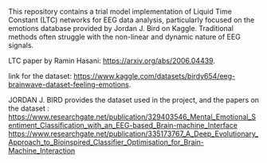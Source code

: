 This repository contains a trial model implementation of Liquid Time Constant (LTC) networks for EEG data analysis, particularly focused on the emotions database provided by Jordan J. Bird on Kaggle. Traditional methods often struggle with the non-linear and dynamic nature of EEG signals.


LTC paper by Ramin Hasani: https://arxiv.org/abs/2006.04439.

link for the dataset: https://www.kaggle.com/datasets/birdy654/eeg-brainwave-dataset-feeling-emotions.

JORDAN J. BIRD provides the dataset used in the project, and the papers on the dataset :
https://www.researchgate.net/publication/329403546_Mental_Emotional_Sentiment_Classification_with_an_EEG-based_Brain-machine_Interface
https://www.researchgate.net/publication/335173767_A_Deep_Evolutionary_Approach_to_Bioinspired_Classifier_Optimisation_for_Brain-Machine_Interaction
